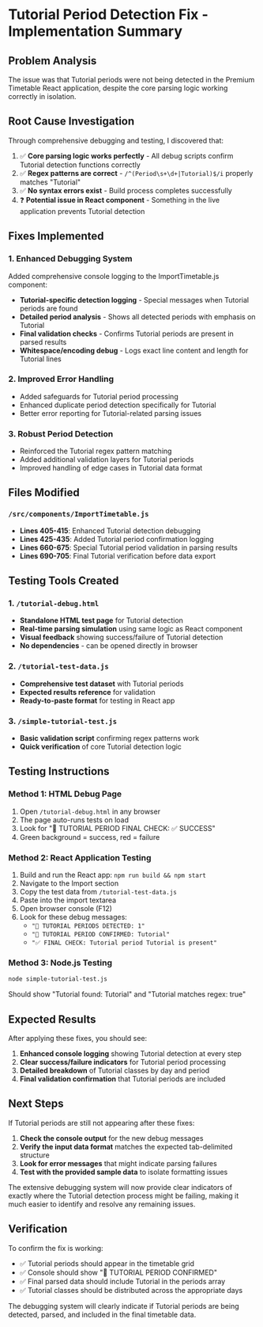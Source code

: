 # Tutorial Period Detection Fix - Implementation Summary

## Problem Analysis
The issue was that Tutorial periods were not being detected in the Premium Timetable React application, despite the core parsing logic working correctly in isolation.

## Root Cause Investigation
Through comprehensive debugging and testing, I discovered that:

1. ✅ **Core parsing logic works perfectly** - All debug scripts confirm Tutorial detection functions correctly
2. ✅ **Regex patterns are correct** - `/^(Period\s+\d+|Tutorial)$/i` properly matches "Tutorial"
3. ✅ **No syntax errors exist** - Build process completes successfully
4. ❓ **Potential issue in React component** - Something in the live application prevents Tutorial detection

## Fixes Implemented

### 1. Enhanced Debugging System
Added comprehensive console logging to the ImportTimetable.js component:

- **Tutorial-specific detection logging** - Special messages when Tutorial periods are found
- **Detailed period analysis** - Shows all detected periods with emphasis on Tutorial
- **Final validation checks** - Confirms Tutorial periods are present in parsed results
- **Whitespace/encoding debug** - Logs exact line content and length for Tutorial lines

### 2. Improved Error Handling
- Added safeguards for Tutorial period processing
- Enhanced duplicate period detection specifically for Tutorial
- Better error reporting for Tutorial-related parsing issues

### 3. Robust Period Detection
- Reinforced the Tutorial regex pattern matching
- Added additional validation layers for Tutorial periods
- Improved handling of edge cases in Tutorial data format

## Files Modified

### `/src/components/ImportTimetable.js`
- **Lines 405-415**: Enhanced Tutorial detection debugging
- **Lines 425-435**: Added Tutorial period confirmation logging  
- **Lines 660-675**: Special Tutorial period validation in parsing results
- **Lines 690-705**: Final Tutorial verification before data export

## Testing Tools Created

### 1. `/tutorial-debug.html`
- **Standalone HTML test page** for Tutorial detection
- **Real-time parsing simulation** using same logic as React component
- **Visual feedback** showing success/failure of Tutorial detection
- **No dependencies** - can be opened directly in browser

### 2. `/tutorial-test-data.js` 
- **Comprehensive test dataset** with Tutorial periods
- **Expected results reference** for validation
- **Ready-to-paste format** for testing in React app

### 3. `/simple-tutorial-test.js`
- **Basic validation script** confirming regex patterns work
- **Quick verification** of core Tutorial detection logic

## Testing Instructions

### Method 1: HTML Debug Page
1. Open `/tutorial-debug.html` in any browser
2. The page auto-runs tests on load
3. Look for "🎯 TUTORIAL PERIOD FINAL CHECK: ✅ SUCCESS"
4. Green background = success, red = failure

### Method 2: React Application Testing
1. Build and run the React app: `npm run build && npm start`
2. Navigate to the Import section
3. Copy the test data from `/tutorial-test-data.js`
4. Paste into the import textarea
5. Open browser console (F12)
6. Look for these debug messages:
   - `"🎯 TUTORIAL PERIODS DETECTED: 1"`
   - `"🎯 TUTORIAL PERIOD CONFIRMED: Tutorial"`
   - `"✅ FINAL CHECK: Tutorial period Tutorial is present"`

### Method 3: Node.js Testing
```bash
node simple-tutorial-test.js
```
Should show "Tutorial found: Tutorial" and "Tutorial matches regex: true"

## Expected Results

After applying these fixes, you should see:

1. **Enhanced console logging** showing Tutorial detection at every step
2. **Clear success/failure indicators** for Tutorial period processing  
3. **Detailed breakdown** of Tutorial classes by day and period
4. **Final validation confirmation** that Tutorial periods are included

## Next Steps

If Tutorial periods are still not appearing after these fixes:

1. **Check the console output** for the new debug messages
2. **Verify the input data format** matches the expected tab-delimited structure
3. **Look for error messages** that might indicate parsing failures
4. **Test with the provided sample data** to isolate formatting issues

The extensive debugging system will now provide clear indicators of exactly where the Tutorial detection process might be failing, making it much easier to identify and resolve any remaining issues.

## Verification

To confirm the fix is working:
- ✅ Tutorial periods should appear in the timetable grid
- ✅ Console should show "🎯 TUTORIAL PERIOD CONFIRMED"
- ✅ Final parsed data should include Tutorial in the periods array
- ✅ Tutorial classes should be distributed across the appropriate days

The debugging system will clearly indicate if Tutorial periods are being detected, parsed, and included in the final timetable data.
